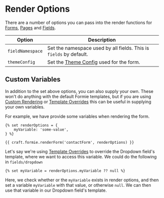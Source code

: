 # Render Options
There are a number of options you can pass into the render functions for [Forms](docs:template-guides/rendering-forms), [Pages](docs:template-guides/rendering-pages) and [Fields](docs:template-guides/rendering-fields).

Option | Description
--- | ---
`fieldNamespace` | Set the namespace used by all fields. This is `fields` by default.
`themeConfig` | Set the [Theme Config](docs:theming/theme-config) used for the form.

## Custom Variables
In addition to the set above options, you can also supply your own. These won't do anything with the default Formie templates, but if you are using [Custom Rendering](docs:theming/custom-rendering) or [Template Overrides](docs:theming/template-overrides) this can be useful in supplying your own variables.

For example, we have provide some variables when rendering the form.

```twig
{% set renderOptions = {
    myVariable: 'some-value',
} %}

{{ craft.formie.renderForm('contactForm', renderOptions) }}
```

Let's say we're using [Template Overrides](docs:theming/template-overrides) to override the Dropdown field's template, where we want to access this variable. We could do the following in `fields/dropdown`

```twig
{% set myVariable = renderOptions.myVariable ?? null %}
```

Here, we check whether or the `myVariable` exists in render options, and then set a variable `myVariable` with that value, or otherwise `null`. We can then use that variable in our Dropdown field's template.